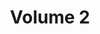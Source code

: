 ---
title: 'Volume 2'
summary: 'Volume 2 was curated by Heart Projector around the theme of Ritual'
path: '/volumes/2'
---